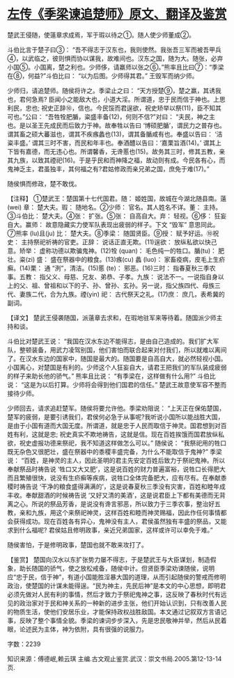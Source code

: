 # [左传《季梁谏追楚师》原文、翻译及鉴赏](https://www.vrrw.net/wx/13983.html)

楚武王侵随，使薳章求成焉，军于瑕以待之①。随人使少师董成②。

斗伯比言于楚子曰③： “吾不得志于汉东也，我则使然。我张吾三军而被吾甲兵④，以武临之，彼则惧而协以谋我，故难间也。汉东之国，随为大。随张，必弃小国⑤。小国离，楚之利也。少师侈，请羸师以张之⑥。”熊率且比曰⑦：“季梁在⑧，何益?”斗伯比曰： “以为后图。少师得其君。” 王毁军而纳少师。

少师归，请追楚师。随侯将许之。季梁止之曰： “天方授楚⑨，楚之羸，其诱我也，君何急焉? 臣闻小之能敌大也，小道大淫。所谓道，忠于民而信于神也。上思利民，忠也; 祝史正辞⑩，信也。今民馁而君逞欲，祝史矫举以祭(11)，臣不知其可也。”公曰： “吾牲牷肥腯，粢盛丰备(12)，何则不信?”对曰： “夫民，神之主也。是以圣王先成民而后致力于神。故奉牲以告曰 ‘博硕肥腯’，谓民力之普存也。谓其畜之硕大蕃滋也，谓其不疾瘯蠡也(13)，谓其备腯咸有也。奉盛以告曰： ‘洁粢丰盛。’ 谓其三时不害，而民和年丰也。奉酒醴以告曰：‘嘉栗旨酒(14)。’ 谓其上下皆有嘉德，而无违心也。所谓馨香，无谗慝也(15)。故务其三时，修其五教，亲其九族，以致其禋祀(16)。于是乎民和而神降之福，故动则有成。今民各有心，而鬼神乏主，君虽独丰，其何福之有?君姑修政而亲兄弟之国，庶免于难(17)。”

随侯惧而修政，楚不敢伐。

【注释】 ①楚武王：楚国第十七代国君。随： 姬姓国，故城在今湖北随县南。薳(wei) 章： 楚大夫。瑕： 随地名。②少师： 官名。其人姓名不详。董： 主持。③斗伯比： 楚大夫。④张： 扩张。⑤张： 自高自大。弃： 轻视。⑥侈： 狂妄自大。赢师： 故意隐藏实力使军队表现出疲弱的样子。下文 “毁军” 意思同此。⑦熊率 (lu)且(ju) 比： 楚大夫。⑧季梁： 随国贤臣。⑨授： 赋予好运。⑩祝史： 主持祭祀祈祷的官吏。正辞： 说话正直无欺。(11)逞欲： 放纵私欲以快己意。矫举： 虚称功德以欺骗鬼神。(12)牷 (quan)： 毛色纯一的牲口。腯(tu)： 肥壮。粢(zi) 盛： 盛在祭器中的粮食。(13)瘯(cu) 蠡 (luo)： 家畜疫病，皮毛上生疥癣。(14)栗： 通 “洌”，清洁。(15)慝 (te)： 邪恶。(16)三时： 指春夏秋三季农事。五教： 指父义、母慈、兄友、弟恭、子孝。九族： 说法不一。一说指自身以上的父、祖、曾祖和以下的子、孙、曾孙、玄孙。另一说，指父族四代、母族三代、妻族二代，合为九族。禋(yin) 祀： 古代祭天之礼。(17)庶： 庶几，表希冀的副词。



【译文】 楚武王侵袭随国，派薳章去求和，在瑕地驻军来等待着。随国派少师主持和谈。

斗伯比对楚武王说： “我国在汉水东边不能得志，是由自己造成的。我们扩大军队，整顿装备，用武力凌驾别国，他们害怕而联合起来对付我们，所以就难以离间了。在汉水东边的国家中，随国是最大的。随国要是自高自大，就必然轻视小国。小国离心，对楚国是有利的。少师这个人狂妄自大，请君王把我们的军队装成疲弱的样子来助长他的骄气。” 熊率且比说： “有季梁在，这样做有什么用?” 斗伯比说： “这是为以后打算。少师将会得到他们国君的信任。” 楚武王故意使军容不整而接待少师。

少师回去，请求追赶楚军。随侯将要允许他。季梁劝阻说： “上天正在保佑楚国，楚军的疲弱，是要引诱我们，君侯何必急于从事呢?我听说小国所以能战胜大国，是由于小国有道而大国无度。所谓道，就是忠于人民而取信于神灵。国君想到对百姓有利，这就是忠; 祝史真实不欺地祷告，这就是信。现在百姓挨饿而国君放纵私欲，祝史虚报功德来祭祀，我不知道这样做怎么可以。” 随侯说： “我祭祀用的牲口既无杂色又很肥壮，盛在祭器中的黍稷丰盛完备，为什么不能取信于鬼神?” 季梁说： “百姓，是神灵的主人，因此圣明的君主先安定百姓后致力于祭祀鬼神。所以奉献祭品时祷告说 ‘牲口又大又肥’，这是说百姓的财力普遍富裕，说牲口长得肥大而且繁殖很快，说没有生疥癣等疾病，说牲口全体完备肥大，应有尽有。在奉献黍稷时祷告说 ‘干净的粮食盛得满满的’，这是说春夏秋三季没有灾害，百姓和睦年成丰收。奉献甜酒的时候祷告说 ‘又好又清的美酒’，这是说君臣上下都有美德而无背离之心。所说的祭品芳香，是说没有谗言邪恶，所以致力于三季农事，整治好五教，亲和九族，用这个来祭祀神灵，这样百姓和睦而神灵赐福，因此作任何事情都会获得成功。现在百姓各有异心，鬼神没有主人，君侯虽然独有丰盛的祭品，又能求到什么福呢? 君侯姑且修明政事，亲近兄弟国家，这样或许可以幸免于难。”

随侯害怕，于是修明政事，楚国也就不敢来攻打了。

【鉴赏】 楚国向汉水以东扩张势力屡不得志，于是楚武王与大臣谋划，制造假象，助长随国的骄气，使之放松戒备，随侯中计。但贤臣季梁劝谏随侯，说明应“忠于民，信于神”，有道小国能胜淫暴大国的道理，从而引起随侯的警戒而修明政治，使楚国的计谋未能得逞。“民为神主，先民后神”是本文的中心思想，即明君必须先做对人民有利的事情，然后才致力于祭祀鬼神之事，这反映了春秋时代有远见的政治家对于民和神关系的一种新的进步主张，他们开始认识到，只有改善人民的物质生活，使他们安居乐业，才能保持政权战胜敌国。本文通过记叙双方言语记事，反映了整个事情全貌。季梁的谏词步步深入，先是忠民敬神并举，然后从民着眼，论述民为主体，神为依附，具有很强的说服力。

字数：2239

知识来源：傅德岷,赖云琪 主编.古文观止鉴赏.武汉：崇文书局.2005.第12-13-14页.

